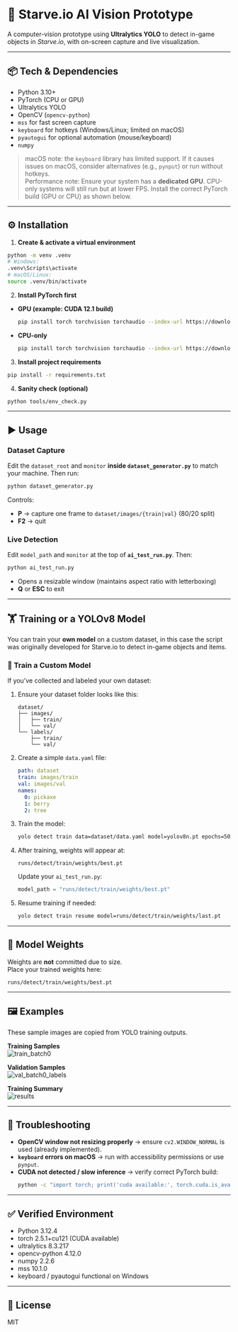 # 🧠 Starve.io AI Vision Prototype

A computer-vision prototype using **Ultralytics YOLO** to detect in-game objects in *Starve.io*, with on-screen capture and live visualization.

---

## 📦 Tech & Dependencies

- Python 3.10+
- PyTorch (CPU or GPU)
- Ultralytics YOLO
- OpenCV (`opencv-python`)
- `mss` for fast screen capture
- `keyboard` for hotkeys (Windows/Linux; limited on macOS)
- `pyautogui` for optional automation (mouse/keyboard)
- `numpy`

> macOS note: the `keyboard` library has limited support. If it causes issues on macOS, consider alternatives (e.g., `pynput`) or run without hotkeys.  
> Performance note: Ensure your system has a **dedicated GPU**. CPU-only systems will still run but at lower FPS. Install the correct PyTorch build (GPU or CPU) as shown below.

---

## ⚙️ Installation

1) **Create & activate a virtual environment**
```bash
python -m venv .venv
# Windows:
.venv\Scripts\activate
# macOS/Linux:
source .venv/bin/activate
```

2) **Install PyTorch first**
- **GPU (example: CUDA 12.1 build)**
  ```bash
  pip install torch torchvision torchaudio --index-url https://download.pytorch.org/whl/cu121
  ```
- **CPU-only**
  ```bash
  pip install torch torchvision torchaudio --index-url https://download.pytorch.org/whl/cpu
  ```

3) **Install project requirements**
```bash
pip install -r requirements.txt
```

4) **Sanity check (optional)**
```bash
python tools/env_check.py
```

---

## ▶️ Usage

### Dataset Capture
Edit the `dataset_root` and `monitor` **inside `dataset_generator.py`** to match your machine. Then run:
```bash
python dataset_generator.py
```
Controls:
- **P** → capture one frame to `dataset/images/{train|val}` (80/20 split)  
- **F2** → quit

### Live Detection
Edit `model_path` and `monitor` at the top of **`ai_test_run.py`**. Then:
```bash
python ai_test_run.py
```
- Opens a resizable window (maintains aspect ratio with letterboxing)  
- **Q** or **ESC** to exit

---

## 🏋️ Training or a YOLOv8 Model

You can train your **own model** on a custom dataset, in this case the script was originally developed for Starve.io to detect in-game objects and items.

### 🔹 Train a Custom Model
If you’ve collected and labeled your own dataset:

1. Ensure your dataset folder looks like this:
   ```
   dataset/
   ├── images/
   │   ├── train/
   │   └── val/
   └── labels/
       ├── train/
       └── val/
   ```

2. Create a simple `data.yaml` file:
   ```yaml
   path: dataset
   train: images/train
   val: images/val
   names:
     0: pickaxe
     1: berry
     2: tree
   ```

3. Train the model:
   ```bash
   yolo detect train data=dataset/data.yaml model=yolov8n.pt epochs=50 imgsz=640
   ```

4. After training, weights will appear at:
   ```
   runs/detect/train/weights/best.pt
   ```

   Update your `ai_test_run.py`:
   ```python
   model_path = "runs/detect/train/weights/best.pt"
   ```

5. Resume training if needed:
   ```bash
   yolo detect train resume model=runs/detect/train/weights/last.pt
   ```

---

## 🧠 Model Weights

Weights are **not** committed due to size.  
Place your trained weights here:
```
runs/detect/train/weights/best.pt
```

---

## 🖼️ Examples

These sample images are copied from YOLO training outputs.

**Training Samples**  
![train_batch0](examples/train_batch0.jpg)

**Validation Samples**  
![val_batch0_labels](examples/val_batch0_labels.jpg)

**Training Summary**  
![results](examples/results.png)

---

## 🧪 Troubleshooting

- **OpenCV window not resizing properly** → ensure `cv2.WINDOW_NORMAL` is used (already implemented).  
- **`keyboard` errors on macOS** → run with accessibility permissions or use `pynput`.  
- **CUDA not detected / slow inference** → verify correct PyTorch build:
  ```bash
  python -c "import torch; print('cuda available:', torch.cuda.is_available())"
  ```

---

## ✅ Verified Environment
- Python 3.12.4  
- torch 2.5.1+cu121 (CUDA available)  
- ultralytics 8.3.217  
- opencv-python 4.12.0  
- numpy 2.2.6  
- mss 10.1.0  
- keyboard / pyautogui functional on Windows  

---

## 📜 License

MIT
